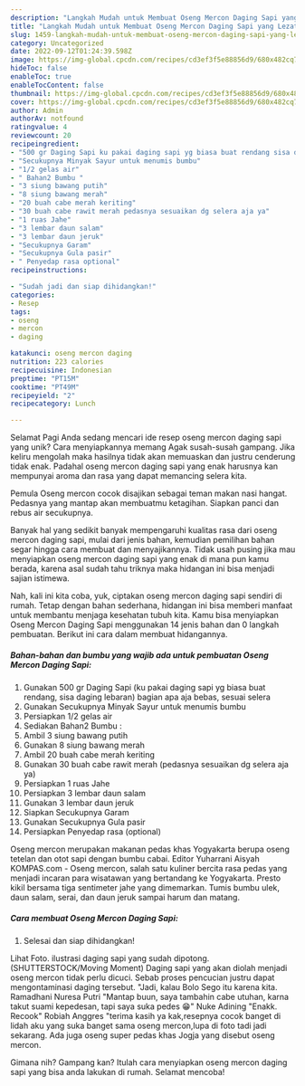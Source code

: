 ```yaml
---
description: "Langkah Mudah untuk Membuat Oseng Mercon Daging Sapi yang Lezat, Mantap"
title: "Langkah Mudah untuk Membuat Oseng Mercon Daging Sapi yang Lezat, Mantap"
slug: 1459-langkah-mudah-untuk-membuat-oseng-mercon-daging-sapi-yang-lezat-mantap
category: Uncategorized
date: 2022-09-12T01:24:39.598Z
image: https://img-global.cpcdn.com/recipes/cd3ef3f5e88856d9/680x482cq70/oseng-mercon-daging-sapi-foto-resep-utama.jpg
hideToc: false
enableToc: true
enableTocContent: false
thumbnail: https://img-global.cpcdn.com/recipes/cd3ef3f5e88856d9/680x482cq70/oseng-mercon-daging-sapi-foto-resep-utama.jpg
cover: https://img-global.cpcdn.com/recipes/cd3ef3f5e88856d9/680x482cq70/oseng-mercon-daging-sapi-foto-resep-utama.jpg
author: Admin
authorAv: notfound
ratingvalue: 4
reviewcount: 20
recipeingredient:
- "500 gr Daging Sapi ku pakai daging sapi yg biasa buat rendang sisa daging lebaran bagian apa aja bebas sesuai selera"
- "Secukupnya Minyak Sayur untuk menumis bumbu"
- "1/2 gelas air"
- " Bahan2 Bumbu "
- "3 siung bawang putih"
- "8 siung bawang merah"
- "20 buah cabe merah keriting"
- "30 buah cabe rawit merah pedasnya sesuaikan dg selera aja ya"
- "1 ruas Jahe"
- "3 lembar daun salam"
- "3 lembar daun jeruk"
- "Secukupnya Garam"
- "Secukupnya Gula pasir"
- " Penyedap rasa optional"
recipeinstructions:

- "Sudah jadi dan siap dihidangkan!"
categories:
- Resep
tags:
- oseng
- mercon
- daging

katakunci: oseng mercon daging 
nutrition: 223 calories
recipecuisine: Indonesian
preptime: "PT15M"
cooktime: "PT49M"
recipeyield: "2"
recipecategory: Lunch

---
```



Selamat Pagi Anda sedang mencari ide resep oseng mercon daging sapi yang unik? Cara menyiapkannya memang Agak susah-susah gampang. Jika keliru mengolah maka hasilnya tidak akan memuaskan dan justru cenderung tidak enak. Padahal oseng mercon daging sapi yang enak harusnya kan mempunyai aroma dan rasa yang dapat memancing selera kita.


Pemula Oseng mercon cocok disajikan sebagai teman makan nasi hangat. Pedasnya yang mantap akan membuatmu ketagihan. Siapkan panci dan rebus air secukupnya.

Banyak hal yang sedikit banyak mempengaruhi kualitas rasa dari oseng mercon daging sapi, mulai dari jenis bahan, kemudian pemilihan bahan segar hingga cara membuat dan menyajikannya. Tidak usah pusing jika mau menyiapkan oseng mercon daging sapi yang enak di mana pun kamu berada, karena asal sudah tahu triknya maka hidangan ini bisa menjadi sajian istimewa.


Nah, kali ini kita coba, yuk, ciptakan oseng mercon daging sapi sendiri di rumah. Tetap dengan bahan sederhana, hidangan ini bisa memberi manfaat untuk membantu menjaga kesehatan tubuh kita. Kamu bisa menyiapkan Oseng Mercon Daging Sapi menggunakan 14 jenis bahan dan 0 langkah pembuatan. Berikut ini cara dalam membuat hidangannya.

<!--inarticleads1-->

##### Bahan-bahan dan bumbu yang wajib ada untuk pembuatan Oseng Mercon Daging Sapi:

1. Gunakan 500 gr Daging Sapi (ku pakai daging sapi yg biasa buat rendang, sisa daging lebaran) bagian apa aja bebas, sesuai selera
1. Gunakan Secukupnya Minyak Sayur untuk menumis bumbu
1. Persiapkan 1/2 gelas air
1. Sediakan  Bahan2 Bumbu :
1. Ambil 3 siung bawang putih
1. Gunakan 8 siung bawang merah
1. Ambil 20 buah cabe merah keriting
1. Gunakan 30 buah cabe rawit merah (pedasnya sesuaikan dg selera aja ya)
1. Persiapkan 1 ruas Jahe
1. Persiapkan 3 lembar daun salam
1. Gunakan 3 lembar daun jeruk
1. Siapkan Secukupnya Garam
1. Gunakan Secukupnya Gula pasir
1. Persiapkan  Penyedap rasa (optional)


Oseng mercon merupakan makanan pedas khas Yogyakarta berupa oseng tetelan dan otot sapi dengan bumbu cabai. Editor Yuharrani Aisyah KOMPAS.com - Oseng mercon, salah satu kuliner bercita rasa pedas yang menjadi incaran para wisatawan yang bertandang ke Yogyakarta. Presto kikil bersama tiga sentimeter jahe yang dimemarkan. Tumis bumbu ulek, daun salam, serai, dan daun jeruk sampai harum dan matang. 

<!--inarticleads2-->

##### Cara membuat Oseng Mercon Daging Sapi:


1. Selesai dan siap dihidangkan!

Lihat Foto. ilustrasi daging sapi yang sudah dipotong. (SHUTTERSTOCK/Moving Moment) Daging sapi yang akan diolah menjadi oseng mercon tidak perlu dicuci. Sebab proses pencucian justru dapat mengontaminasi daging tersebut. &#34;Jadi, kalau Bolo Sego itu karena kita. Ramadhani Nuresa Putri &#34;Mantap buun, saya tambahin cabe utuhan, karna takut suami kepedesan, tapi saya suka pedes 😁&#34; Nuke Adining &#34;Enakk. Recook&#34; Robiah Anggres &#34;terima kasih ya kak,resepnya cocok banget di lidah aku yang suka banget sama oseng mercon,lupa di foto tadi jadi sekarang. Ada juga oseng super pedas khas Jogja yang disebut oseng mercon. 

Gimana nih? Gampang kan? Itulah cara menyiapkan oseng mercon daging sapi yang bisa anda lakukan di rumah. Selamat mencoba!
